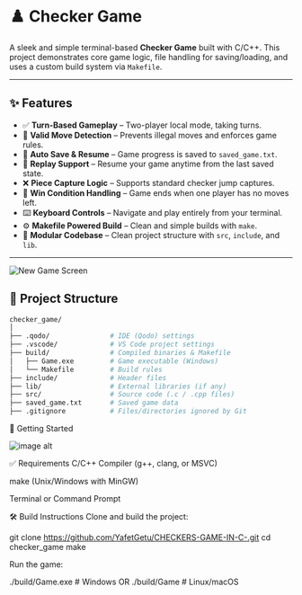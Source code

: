 # ♟️ Checker Game

A sleek and simple terminal-based **Checker Game** built with C/C++. This project demonstrates core game logic, file handling for saving/loading, and uses a custom build system via `Makefile`.

---

## ✨ Features

- ✅ **Turn-Based Gameplay** – Two-player local mode, taking turns.
- 🧠 **Valid Move Detection** – Prevents illegal moves and enforces game rules.
- 💾 **Auto Save & Resume** – Game progress is saved to `saved_game.txt`.
- 🔄 **Replay Support** – Resume your game anytime from the last saved state.
- ❌ **Piece Capture Logic** – Supports standard checker jump captures.
- 🎯 **Win Condition Handling** – Game ends when one player has no moves left.
- ⌨️ **Keyboard Controls** – Navigate and play entirely from your terminal.
- ⚙️ **Makefile Powered Build** – Clean and simple builds with `make`.
- 🧱 **Modular Codebase** – Clean project structure with `src`, `include`, and `lib`.

---

![New Game Screen](https://github.com/YafetGetu/CHECKERS-GAME-IN-CPP/blob/b622c7316501c0402bfbe6207a4d2dba2aadfefb/screenshot/new_game.png?raw=true)


## 📁 Project Structure

```bash
checker_game/
│
├── .qodo/               # IDE (Qodo) settings
├── .vscode/             # VS Code project settings
├── build/               # Compiled binaries & Makefile
│   ├── Game.exe         # Game executable (Windows)
│   └── Makefile         # Build rules
├── include/             # Header files
├── lib/                 # External libraries (if any)
├── src/                 # Source code (.c / .cpp files)
├── saved_game.txt       # Saved game data
├── .gitignore           # Files/directories ignored by Git

```
🚀 Getting Started

![image alt](https://github.com/YafetGetu/CHECKERS-GAME-IN-CPP/blob/9a0d75bb938648523d1c2f119730b9bda8fd544c/screenshot/firstpage.png?raw=true)

✅ Requirements
C/C++ Compiler (g++, clang, or MSVC)

make (Unix/Windows with MinGW)

Terminal or Command Prompt

🛠️ Build Instructions
Clone and build the project:

git clone  https://github.com/YafetGetu/CHECKERS-GAME-IN-C-.git
cd checker_game
make

Run the game:

./build/Game.exe   # Windows
OR
./build/Game       # Linux/macOS

